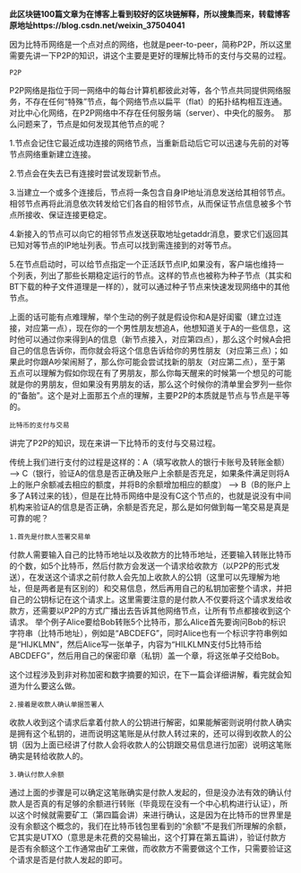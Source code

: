 **此区块链100篇文章为在博客上看到较好的区块链解释，所以搜集而来，转载博客原地址https://blog.csdn.net/weixin_37504041**

因为比特币网络是一个点对点的网络，也就是peer-to-peer，简称P2P，所以这里需要先讲一下P2P的知识，讲这个主要是更好的理解比特币的支付与交易的过程。 

```
P2P
```

P2P网络是指位于同一网络中的每台计算机都彼此对等，各个节点共同提供网络服务，不存在任何“特殊”节点，每个网络节点以扁平（flat）的拓扑结构相互连通。对比中心化网络，在P2P网络中不存在任何服务端（server）、中央化的服务。  那么问题来了，节点是如何发现其他节点的呢？ 

1.节点会记住它最近成功连接的网络节点，当重新启动后它可以迅速与先前的对等节点网络重新建立连接。

2.节点会在失去已有连接时尝试发现新节点。

3.当建立一个或多个连接后，节点将一条包含自身IP地址消息发送给其相邻节点。相邻节点再将此消息依次转发给它们各自的相邻节点，从而保证节点信息被多个节点所接收、保证连接更稳定。

4.新接入的节点可以向它的相邻节点发送获取地址getaddr消息，要求它们返回其已知对等节点的IP地址列表。节点可以找到需连接到的对等节点。

5.在节点启动时，可以给节点指定一个正活跃节点IP,如果没有，客户端也维持一个列表，列出了那些长期稳定运行的节点。这样的节点也被称为种子节点（其实和BT下载的种子文件道理是一样的），就可以通过种子节点来快速发现网络中的其他节点。

上面的话可能有点难理解，举个生动的例子就是假设你和A是好闺蜜（建立过连接，对应第一点），现在你的一个男性朋友想追A，他想知道关于A的一些信息，这时他可以通过你来得到A的信息（新节点接入，对应第四点），那么这个时候A会把自己的信息告诉你，而你就会将这个信息告诉给你的男性朋友（对应第三点）；如果此时你跟A吵架闹掰了，那么你可能会尝试找新的朋友（对应第二点），至于第五点可以理解为假如你现在有了男朋友，那么你每天醒来的时候第一个想见的可能就是你的男朋友，但如果没有男朋友的话，那么这个时候你的清单里会罗列一些你的“备胎”。这个是对上面那五个点的理解，主要P2P的本质就是节点与节点是平等的。

```
比特币的支付与交易
```

讲完了P2P的知识，现在来讲一下比特币的支付与交易过程。 

传统上我们进行支付的过程是这样的：A（填写收款人的银行卡账号及转账金额） –> C（银行，验证A的信息是否正确及账户上余额是否充足，如果条件满足则将A上的账户余额减去相应的额度，并将B的余额增加相应的额度） –> B（B的账户上多了A转过来的钱），但是在比特币网络中是没有C这个节点的，也就是说没有中间机构来验证A的信息是否正确，余额是否充足，那么是如何做到每一笔交易是真是可靠的呢？

```
1.首先是付款人签署交易单
```

付款人需要输入自己的比特币地址以及收款方的比特币地址，还要输入转账比特币的个数，如5个比特币，然后付款方会发送一个请求给收款方（以P2P的形式发送），在发送这个请求之前付款人会先加上收款人的公钥（这里可以先理解为地址，但是两者是有区别的）和交易信息，然后再用自己的私钥加密整个请求，并把自己的公钥标记在这个请求上。这里需要注意的是付款人不仅要将这个请求发给收款方，还需要以P2P的方式广播出去告诉其他网络节点，让所有节点都接收到这个请求。 
举个例子Alice要给Bob转账5个比特币，那么Alice首先要询问Bob的标识字符串（比特币地址），例如是“ABCDEFG”，同时Alice也有一个标识字符串例如是“HIJKLMN”，然后Alice写一张单子，内容为“HILKLMN支付5比特币给ABCDEFG”，然后用自己的保密印章（私钥）盖一个章，将这张单子交给Bob。 

这个过程涉及到非对称加密和数字摘要的知识，在下一篇会详细讲解，看完就会知道为什么要这么做。

```
2.接着是收款人确认单据签署人
```

收款人收到这个请求后拿着付款人的公钥进行解密，如果能解密则说明付款人确实是拥有这个私钥的，进而说明这笔账是从付款人转过来的，还可以得到收款人的公钥（因为上面已经讲了付款人会将收款人的公钥跟交易信息进行加密）说明这笔账确实是转给收款人的。 

```
3.确认付款人余额
```

通过上面的步骤是可以确定这笔账确实是付款人发起的，但是没办法有效的确认付款人是否真的有足够的余额进行转账（毕竟现在没有一个中心机构进行认证），所以这个时候就需要矿工（第四篇会讲）来进行确认，这是因为在比特币的世界里是没有余额这个概念的，我们在比特币钱包里看到的“余额”不是我们所理解的余额，它其实是UTXO（意思是未花费的交易输出，这个打算在第五篇讲），验证付款方是否有余额这个工作通常由矿工来做，而收款方不需要做这个工作，只需要验证这个请求是否是付款人发起的即可。

